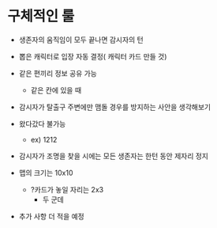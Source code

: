 # 구체적인 룰

  * 생존자의 움직임이 모두 끝나면 감시자의 턴
  * 뽑은 캐릭터로 입장 자동 결정( 캐릭터 카드 만들 것)
  * 같은 편끼리 정보 공유 가능 
    * 같은 칸에 있을 때
  * 감시자가 탈출구 주변에만 맴돌 경우를 방지하는 사안을 생각해보기
  * 왔다갔다 불가능
    * ex) 1212
  * 감시자가 조명을 찾을 시에는 모든 생존자는 한턴 동안 제자리 정지
  * 맵의 크기는 10x10
    * ?카드가 놓일 자리는 2x3
      * 두 군데
  
  
  * 추가 사항 더 적을 예정
